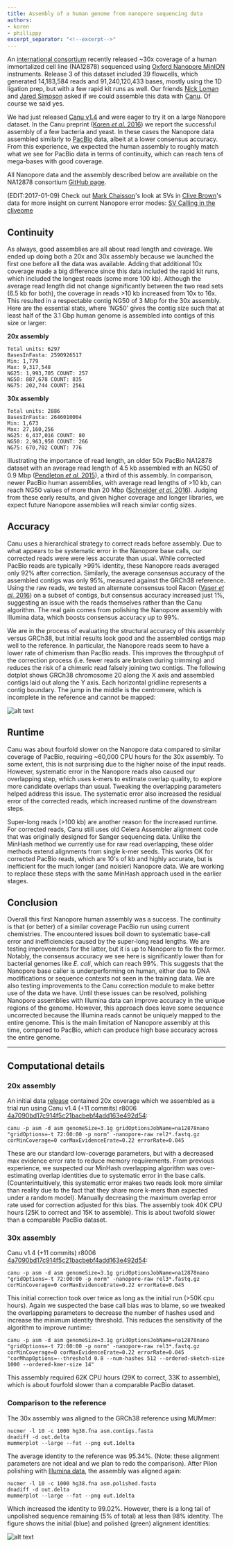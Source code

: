```yaml
---
title: Assembly of a human genome from nanopore sequencing data
authors:
- koren
- phillippy
excerpt_separator: "<!--excerpt-->"
---
```

An [international consortium](https://github.com/nanopore-wgs-consortium/NA12878) recently released ~30x coverage of a human immortalized cell line (NA12878) sequenced using [Oxford Nanopore MinION](https://nanoporetech.com) instruments. Release 3 of this dataset included 39 flowcells, which generated 14,183,584 reads and 91,240,120,433 bases, mostly using the 1D ligation prep, but with a few rapid kit runs as well. Our friends [Nick Loman](https://twitter.com/pathogenomenick) and [Jared Simpson](https://twitter.com/jaredtsimpson/) asked if we could assemble this data with [Canu](http://canu.readthedocs.io/en/latest/). Of course we said yes.

<!--excerpt-->

We had just released [Canu v1.4](https://github.com/marbl/canu/releases) and were eager to try it on a large Nanopore dataset. In the Canu preprint ([Koren *et al.* 2016](https://doi.org/10.1101/071282)) we report the successful assembly of a few bacteria and yeast. In these cases the Nanopore data assembled similarly to [PacBio](http://www.pacb.com) data, albeit at a lower consensus accuracy. From this experience, we expected the human assembly to roughly match what we see for PacBio data in terms of continuity, which can reach tens of mega-bases with good coverage.

All Nanopore data and the assembly described below are available on the NA12878 consortium [GitHub page](https://github.com/nanopore-wgs-consortium/NA12878).

(EDIT:2017-01-09) Check out [Mark Chaisson](https://twitter.com/mjpchaisson)'s look at SVs in [Clive Brown](https://twitter.com/Clive_G_Brown)'s data for more insight on current Nanopore error modes: [SV Calling in the cliveome](http://lateholocene.blogspot.com/2017/01/sv-calling-in-cliveome.html)

## Continuity
As always, good assemblies are all about read length and coverage. We ended up doing both a 20x and 30x assembly because we launched the first one before all the data was available. Adding that additional 10x coverage made a big difference since this data included the rapid kit runs, which included the longest reads (some more 100 kb). Although the average read length did not change significantly between the two read sets (6.5 kb for both), the coverage in reads >10 kb increased from 10x to 16x. This resulted in a respectable contig NG50 of 3 Mbp for the 30x assembly. Here are the essential stats, where 'NG50' gives the contig size such that at least half of the 3.1 Gbp human genome is assembled into contigs of this size or larger:

**20x assembly**

```
Total units: 6297
BasesInFasta: 2590926517
Min: 1,779
Max: 9,317,548
NG25: 1,993,705 COUNT: 257
NG50: 887,678 COUNT: 835
NG75: 202,744 COUNT: 2561
```

**30x assembly**

```
Total units: 2886
BasesInFasta: 2646010004
Min: 1,673
Max: 27,160,256
NG25: 6,437,016 COUNT: 80
NG50: 2,963,950 COUNT: 266
NG75: 670,702 COUNT: 776
```

Illustrating the importance of read length, an older 50x PacBio NA12878 dataset with an average read length of 4.5 kb assembled with an NG50 of 0.9 Mbp ([Pendleton *et al.* 2015](https://doi.org/10.1038/nmeth.3454)), a third of this assembly. In comparison, newer PacBio human assemblies, with average read lengths of >10 kb, can reach NG50 values of more than 20 Mbp ([Schneider *et al.* 2016](https://doi.org/10.1101/072116)). Judging from these early results, and given higher coverage and longer libraries, we expect future Nanopore assemblies will reach similar contig sizes.

## Accuracy
Canu uses a hierarchical strategy to correct reads before assembly. Due to what appears to be systematic error in the Nanopore base calls, our corrected reads were were less accurate than usual. While corrected PacBio reads are typically >99% identity, these Nanopore reads averaged only 92% after correction. Similarly, the average consensus accuracy of the assembled contigs was only 95%, measured against the GRCh38 reference. Using the raw reads, we tested an alternate consensus tool Racon ([Vaser *et al.* 2016](https://doi.org/10.1101/068122)) on a subset of contigs, but consensus accuracy increased just 1%, suggesting an issue with the reads themselves rather than the Canu algorithm. The real gain comes from polishing the Nanopore assembly with Illumina data, which boosts consensus accuracy up to 99%.

We are in the process of evaluating the structural accuracy of this assembly versus GRCh38, but initial results look good and the assembled contigs map well to the reference. In particular, the Nanopore reads seem to have a lower rate of chimerism than PacBio reads. This improves the throughput of the correction process (i.e. fewer reads are broken during trimming) and reduces the risk of a chimeric read falsely joining two contigs. The following dotplot shows GRCh38 chromosome 20 along the X axis and assembled contigs laid out along the Y axis. Each horizontal gridline represents a contig boundary. The jump in the middle is the centromere, which is incomplete in the reference and cannot be mapped:

![alt text](/downloads/NA12878.chr20.png "chr20 alignment dotplot")

## Runtime
Canu was about fourfold slower on the Nanopore data compared to similar coverage of PacBio, requiring ~60,000 CPU hours for the 30x assembly. To some extent, this is not surprising due to the higher noise of the input reads. However, systematic error in the Nanopore reads also caused our overlapping step, which uses k-mers to estimate overlap quality, to explore more candidate overlaps than usual. Tweaking the overlapping parameters helped address this issue. The systematic error also increased the residual error of the corrected reads, which increased runtime of the downstream steps.

Super-long reads (>100 kb) are another reason for the increased runtime. For corrected reads, Canu still uses old Celera Assembler alignment code that was originally designed for Sanger sequencing data. Unlike the MinHash method we currently use for raw read overlapping, these older methods extend alignments from single k-mer seeds. This works OK for corrected PacBio reads, which are 10's of kb and highly accurate, but is inefficient for the much longer (and noisier) Nanopore data. We are working to replace these steps with the same MinHash approach used in the earlier stages.

## Conclusion
Overall this first Nanopore human assembly was a success. The continuity is that (or better) of a similar coverage PacBio run using current chemistries. The encountered issues boil down to systematic base-call error and inefficiencies caused by the super-long read lengths. We are testing improvements for the latter, but it is up to Nanopore to fix the former. Notably, the consensus accuracy we see here is significantly lower than for bacterial genomes like *E. coli*, which can reach 99%. This suggests that the Nanopore base caller is underperforming on human, either due to DNA modifications or sequence contexts not seen in the training data. We are also testing improvements to the Canu correction module to make better use of the data we have. Until these issues can be resolved, polishing Nanopore assemblies with Illumina data can improve accuracy in the unique regions of the genome. However, this approach does leave some sequence uncorrected because the Illumina reads cannot be uniquely mapped to the entire genome. This is the main limitation of Nanopore assembly at this time, compared to PacBio, which can produce high base accuracy across the entire genome.

---

## Computational details

### 20x assembly
An initial data [release](https://github.com/nanopore-wgs-consortium/NA12878/blob/bc35bead802acee70a7faf94296b83ff71f18ed6/README.md) contained 20x coverage which we assembled as a trial run using Canu v1.4 (+11 commits) r8006 [4a7090bd17c914f5c21bacbebf4add163e492d54](https://github.com/marbl/canu/tree/4a7090bd17c914f5c21bacbebf4add163e492d54):

```shell
canu -p asm -d asm genomeSize=3.1g gridOptionsJobName=na12878nano "gridOptions=-t 72:00:00 -p norm" -nanopore-raw rel2*.fastq.gz corMinCoverage=0 corMaxEvidenceErate=0.22 errorRate=0.045
```

These are our standard low-coverage parameters, but with a decreased max evidence error rate to reduce memory requirements. From previous experience, we suspected our MinHash overlapping algorithm was over-estimating overlap identities due to systematic error in the base calls. (Counterintuitively, this systematic error makes two reads look more similar than reality due to the fact that they share more k-mers than expected under a random model). Manually decreasing the maximum overlap error rate used for correction adjusted for this bias. The assembly took 40K CPU hours (25K to correct and 15K to assemble). This is about twofold slower than a comparable PacBio dataset.

### 30x assembly
Canu v1.4 (+11 commits) r8006 [4a7090bd17c914f5c21bacbebf4add163e492d54](https://github.com/marbl/canu/tree/4a7090bd17c914f5c21bacbebf4add163e492d54):

```shell
canu -p asm -d asm genomeSize=3.1g gridOptionsJobName=na12878nano "gridOptions=-t 72:00:00 -p norm" -nanopore-raw rel3*.fastq.gz corMinCoverage=0 corMaxEvidenceErate=0.22 errorRate=0.045
```

This initial correction took over twice as long as the initial run (>50K cpu hours). Again we suspected the base call bias was to blame, so we tweaked the overlapping parameters to decrease the number of hashes used and increase the minimum identity threshold. This reduces the sensitivity of the algorithm to improve runtime:

```shell
canu -p asm -d asm genomeSize=3.1g gridOptionsJobName=na12878nano "gridOptions=-t 72:00:00 -p norm" -nanopore-raw rel3*.fastq.gz corMinCoverage=0 corMaxEvidenceErate=0.22 errorRate=0.045 "corMhapOptions=--threshold 0.8 --num-hashes 512 --ordered-sketch-size 1000 --ordered-kmer-size 14"
```

This assembly required 62K CPU hours (29K to correct, 33K to assemble), which is about fourfold slower than a comparable PacBio dataset.

### Comparison to the reference
The 30x assembly was aligned to the GRCh38 reference using MUMmer:

```shell
nucmer -l 10 -c 1000 hg38.fna asm.contigs.fasta
dnadiff -d out.delta
mummerplot --large --fat --png out.1delta
```

The average identity to the reference was 95.34%. (Note: these alignment parameters are not ideal and we plan to redo the comparison). After Pilon polishing with [Illumina data](http://www.ebi.ac.uk/ena/data/view/PRJEB2890), the assembly was aligned again:

```shell
nucmer -l 10 -c 1000 hg38.fna asm.polished.fasta
dnadiff -d out.delta
mummerplot --large --fat --png out.1delta
```

Which increased the identity to 99.02%. However, there is a long tail of unpolished sequence remaining (5% of total) at less than 98% identity. The figure shows the initial (blue) and polished (green) alignment identities:

![alt text](/downloads/NA12878.identity.png "Sequence identity")
